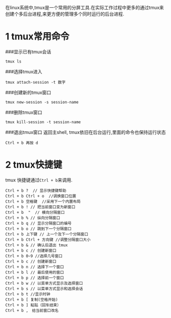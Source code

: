 <div class="jumbotron">
<p>在linux系统中,tmux是一个常用的分屏工具.在实际工作过程中更多的通过tmux来创建个多后台进程,来更方便的管理多个同时运行的后台进程.</p>  
</div>

1 tmux常用命令
===

###显示已有tmux会话
```
tmux ls
```
	
###选择tmux进入
```
tmux attach-session -t 数字
```

###创建新的tmux窗口
```
tmux new-session -s session-name
```

###删除tmux窗口
```
tmux kill-session -t session-name
```
	
###退出tmux窗口
返回主shell, tmux依旧在后台运行,里面的命令也保持运行状态
```
Ctrl + b 再按 d
```
    
2 tmux快捷键
===

tmux 快捷键通过`Ctrl + b`来调用.
```
Ctrl + b ?  // 显示快捷键帮助   
Ctrl + b Ctrl + o  //调换窗口位置   
Ctrl + b 空格键  //采用下一个内置布局   
Ctrl + b ! // 把当前窗口变为新窗口   
Ctrl + b  "  // 模向分隔窗口   
Ctrl + b % // 纵向分隔窗口   
Ctrl + b q // 显示分隔窗口的编号   
Ctrl + b o // 跳到下一个分隔窗口   
Ctrl + b 上下键 // 上一个及下一个分隔窗口   
Ctrl + b Ctrl + 方向键 //调整分隔窗口大小   
Ctrl + b & // 确认后退出 tmux   
Ctrl + b c // 创建新窗口   
Ctrl + b 0~9 //选择几号窗口   
Ctrl + b c // 创建新窗口   
Ctrl + b n // 选择下一个窗口   
Ctrl + b l // 最后使用的窗口   
Ctrl + b p // 选择前一个窗口   
Ctrl + b w // 以菜单方式显示及选择窗口   
Ctrl + b s // 以菜单方式显示和选择会话   
Ctrl + b t //显示时钟   
Ctrl + b [ 复制(空格开始)   
Ctrl + b ] 粘贴（回车结束）   
Ctrl + b ,　给当前窗口改名   
```